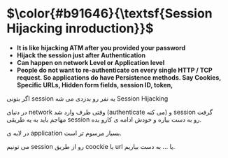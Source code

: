 $\color{#b91646}{\textsf{Session Hijacking inroduction}}$
=========================================================

- **It is like hijacking ATM after you provided your password**
- **Hijack the session just after Authentication**
- **Can happen on network Level or Application level**
- **People do not want to re-authenticate on every single HTTP / TCP request. So applications do have Persistence methods. Say Cookies, Specific URLs, Hidden form fields, session ID, token,**

اگر بتونی session یه نفر رو بدزدی می شه Session Hijacking

در دنیای network وقتی طرف وارد شد (authenticate می کنه) و session گرفت مهاجم باید به یه طریقی session رو به دست بیاره و خودش ادامه ی کارو بده.

در لایه ی application بسیار مرسوم تر است.

می تونیم session رو از طریق coockie یا url یا ... به دست بیاریم.
